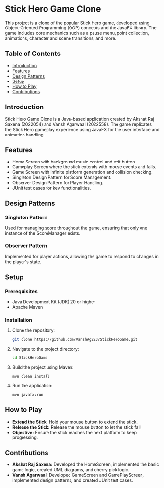 # Stick Hero Game Clone

This project is a clone of the popular Stick Hero game, developed using Object-Oriented Programming (OOP) concepts and the JavaFX library. The game includes core mechanics such as a pause menu, point collection, animations, character and scene transitions, and more.

## Table of Contents
- [Introduction](#introduction)
- [Features](#features)
- [Design Patterns](#design-patterns)
- [Setup](#setup)
- [How to Play](#how-to-play)
- [Contributions](#contributions)

## Introduction
Stick Hero Game Clone is a Java-based application created by Akshat Raj Saxena (2022054) and Vansh Agarwaal (2022558). The game replicates the Stick Hero gameplay experience using JavaFX for the user interface and animation handling.

## Features
- Home Screen with background music control and exit button.
- Gameplay Screen where the stick extends with mouse events and falls.
- Game Screen with infinite platform generation and collision checking.
- Singleton Design Pattern for Score Management.
- Observer Design Pattern for Player Handling.
- JUnit test cases for key functionalities.

## Design Patterns
### Singleton Pattern
Used for managing score throughout the game, ensuring that only one instance of the ScoreManager exists.

### Observer Pattern
Implemented for player actions, allowing the game to respond to changes in the player's state.

## Setup
### Prerequisites
- Java Development Kit (JDK) 20 or higher
- Apache Maven

### Installation
1. Clone the repository:
    ```sh
    git clone https://github.com/VanshAg283/StickHeroGame.git
    ```
2. Navigate to the project directory:
    ```sh
    cd StickHeroGame
    ```
3. Build the project using Maven:
    ```sh
    mvn clean install
    ```
4. Run the application:
    ```sh
    mvn javafx:run
    ```

## How to Play
- **Extend the Stick:** Hold your mouse button to extend the stick.
- **Release the Stick:** Release the mouse button to let the stick fall.
- **Objective:** Ensure the stick reaches the next platform to keep progressing.

## Contributions
- **Akshat Raj Saxena:** Developed the HomeScreen, implemented the basic game logic, created UML diagrams, and cherry pick logic.
- **Vansh Agarwaal:** Developed GameScreen and GamePlayScreen, implemented design patterns, and created JUnit test cases.

